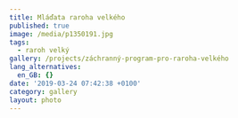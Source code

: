 ```yaml
---
title: Mláďata raroha velkého
published: true
image: /media/p1350191.jpg
tags:
  - raroh velký
gallery: /projects/záchranný-program-pro-raroha-velkého
lang_alternatives:
  en_GB: {}
date: '2019-03-24 07:42:38 +0100'
category: gallery
layout: photo
---
```


